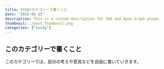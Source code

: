 ```yaml
---
title: ESSAYカテゴリーで書くこと
date: "2015-05-15"
description: This is a custom description for SEO and Open Graph purposes, rather than the default generated excerpt. Simply add a description field to the frontmatter.
thumbnail: ./post_thumbnail.png
categories: ["essay"]
---
```


## このカテゴリーで書くこと

このカテゴリーでは、自分の考えや意見などを自由に書いていきます。

